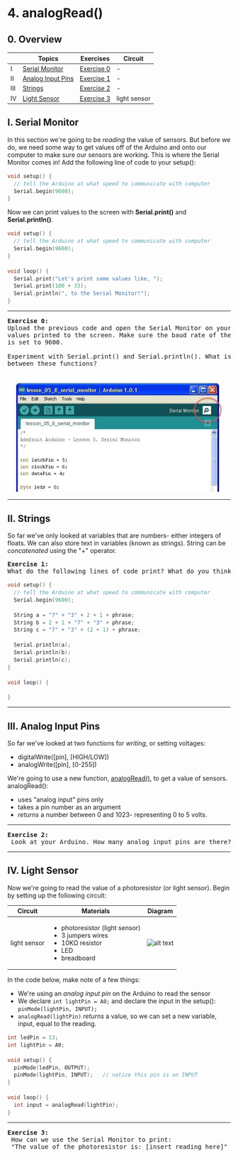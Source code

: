 # 4. analogRead()

## 0. Overview

|  | Topics | Exercises | Circuit |
| --- | --- | --- | --- |
| I | [Serial Monitor](#i-serial-monitor) | [Exercise 0](#ex0) | - |
| II | [Analog Input Pins](#ii-analog-input-pins)| [Exercise 1](#ex1) | - |
| III | [Strings](#iii-strings)| [Exercise 2](#ex2) | - |
| IV | [Light Sensor](#iv-light-sensor) | [Exercise 3](#ex3) | light sensor |

## I. Serial Monitor
In this section we're going to be *reading* the value of sensors. But before we do, we need some way to get values off of the Arduino and onto our computer to make sure our sensors are working. This is where the Serial Monitor comes in! Add the following line of code to your setup():

```c++
void setup() {
  // tell the Arduino at what speed to communicate with computer
  Serial.begin(9600);
}
```

Now we can print values to the screen with **Serial.print()** and **Serial.println()**.

```c++
void setup() {
  // tell the Arduino at what speed to communicate with computer
  Serial.begin(9600);
}

void loop() {
  Serial.print("Let's print some values like, ");
  Serial.print(100 + 33);
  Serial.println(", to the Serial Monitor!");   
}
```

---

<a name="ex0"></a>
<pre>
<b>Exercise 0:</b>
Upload the previous code and open the Serial Monitor on your computer to see
values printed to the screen. Make sure the baud rate of the Serial Monitor
is set to 9600.

Experiment with Serial.print() and Serial.println(). What is the difference
between these functions?
</pre>

![alt text](../images/serialmon.jpg)

---

## II. Strings
So far we've only looked at variables that are numbers- either integers of floats. We can also store text in variables (known as strings). String can be *concatenated* using the "+" operator.

<a name="ex1"></a>
<pre>
<b>Exercise 1:</b>
What do the following lines of code print? What do you think is happening?
</pre>

```c++
void setup() {
  // tell the Arduino at what speed to communicate with computer
  Serial.begin(9600);

  String a = "7" + "3" + 2 + 1 + phrase;
  String b = 2 + 1 + "7" + "3" + phrase;
  String c = "7" + "3" + (2 + 1) + phrase;

  Serial.println(a);
  Serial.println(b);
  Serial.println(c);
}

void loop() {

}
```

---

## III. Analog Input Pins
So far we've looked at two functions for *writing*, or setting voltages:
* digitalWrite([pin], [HIGH/LOW])
* analogWrite([pin], [0-255])

We're going to use a new function, [analogRead()](https://www.arduino.cc/en/Reference/AnalogRead), to get a value of sensors. analogRead():
* uses "analog input" pins only
* takes a pin number as an argument
* *returns* a number between 0 and 1023- representing 0 to 5 volts.

---

<a name="ex2"></a>
<pre>
<b>Exercise 2:</b>
 Look at your Arduino. How many analog input pins are there?
</pre>

---

## IV. Light Sensor
Now we're going to read the value of a photoresistor (or light sensor). Begin by setting up the following circuit:

| Circuit | Materials | Diagram |
| --- | --- | --- |
| light sensor | <ul><li>photoresistor (light sensor)</li><li>3 jumpers wires</li><li>10KΩ resistor</li><li>LED</li><li>breadboard</li></ul> | ![alt text](http://s4a.cat/examples/photoresistor_led.png) |


In the code below, make note of a few things:
* We're using an *analog input pin* on the Arduino to read the sensor
* We declare `int lightPin = A0;` and declare the input in the setup(): `pinMode(lightPin, INPUT);`
* `analogRead(lightPin)` *returns* a value, so we can set a new variable, input, equal to the reading.

```c++
int ledPin = 13;
int lightPin = A0;  

void setup() {
  pinMode(ledPin, OUTPUT);
  pinMode(lightPin, INPUT);   // notice this pin is an INPUT
}

void loop() {
  int input = analogRead(lightPin);
}
```

---

<a name="ex3"></a>
<pre>
<b>Exercise 3:</b>
 How can we use the Serial Monitor to print:
 "The value of the photoresistor is: [insert reading here]"
</pre>

